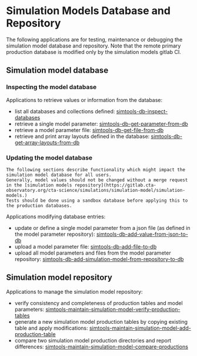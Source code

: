 
# Simulation Models Database and Repository

The following applications are for testing, maintenance or debugging the simulation model database and repository.
Note that the remote primary production database is modified only by the simulation models gitlab CI.

## Simulation model database

### Inspecting the model database

Applications to retrieve values or information from the database:

* list all databases and collections defined: [simtools-db-inspect-databases](db_inspect_databases)
* retrieve a single model parameter: [simtools-db-get-parameter-from-db](db_get_parameter_from_db)
* retrieve a model parameter file: [simtools-db-get-file-from-db](db_get_file_from_db)
* retrieve and print array layouts defined in the database: [simtools-db-get-array-layouts-from-db](db_get_array_layouts_from_db)

### Updating the model database

```{danger}
The following sections describe functionality which might impact the simulation model database for all users.
Generally, model values should not be changed without a merge request in the [simulation models repository](https://gitlab.cta-observatory.org/cta-science/simulations/simulation-model/simulation-models.)
Tests should be done using a sandbox database before applying this to the production databases.
```

Applications modifying database entries:

* update or define a single model parameter from a json file (as defined in the model parameter repository): [simtools-db-add-value-from-json-to-db](db_add_value_from_json_to_db)
* upload a model parameter file: [simtools-db-add-file-to-db](db_add_file_to_db)
* upload all model parameters and files from the model parameter repository: [simtools-db-add-simulation-model-from-repository-to-db](db_add_simulation_model_from_repository_to_db)

## Simulation model repository

Applications to manage the simulation model repository:

* verify consistency and completeness of production tables and model parameters: [simtools-maintain-simulation-model-verify-production-tables](maintain_simulation_model_verify_production_tables)
* generate a new simulation model production tables by copying existing table and apply modifications: [simtools-maintain-simulation-model-add-production-table](maintain_simulation_model_add_production_table)
* compare two simulation model production directories and report differences: [simtools-maintain-simulation-model-compare-productions](maintain_simulation_model_compare_productions)
